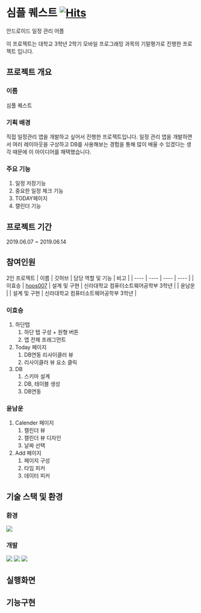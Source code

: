 # **심플 퀘스트** [![Hits](https://hits.seeyoufarm.com/api/count/incr/badge.svg?url=https%3A%2F%2Fgithub.com%2Fhoos007%2FUnivAssignment-StudyProgram&count_bg=%2379C83D&title_bg=%23555555&icon=&icon_color=%23E7E7E7&title=hits&edge_flat=false)](https://hits.seeyoufarm.com)
안드로이드 일정 관리 어플

이 프로젝트는 대학교 3학년 2학기 모바일 프로그래밍 과목의 기말평가로 진행한 프로젝트 입니다.
## 프로젝트 개요
### 이름
심플 퀘스트

### 기획 배경
직접 일정관리 앱을 개발하고 싶어서 진행한 프로젝트입니다. 일정 관리 앱을 개발하면서 여러 레이아웃을 구상하고 DB를 사용해보는 경험을 통해 많이 배울 수 있겠다는 생각 때문에 이 아이디어를 채택했습니다.

### 주요 기능
1. 일정 저장기능
2. 중요한 일정 체크 기능
3. TODAY페이지
4. 캘린더 기능

## 프로젝트 기간
2019.06.07 ~ 2019.06.14

## 참여인원
2인 프로젝트
| 이름 | 깃허브 | 담당 역할 및 기능 | 비고 |
| ---- | ---- | ---- | ---- |
| 이효승 | [hoos007](https://github.com/hoos007) | 설계 및 구현 | 신라대학교 컴퓨터소트웨어공학부 3학년 |
| 윤남운 |  | 설계 및 구현 | 신라대학교 컴퓨터소트웨어공학부 3학년 |

### 이효승
1. 하단탭
    1. 하단 탭 구성 + 원형 버튼
    2. 앱 전체 프래그먼트
2. Today 페이지
    1. DB연동 리사이클러 뷰
    2. 리사이클러 뷰 요소 클릭
3. DB
    1. 스키마 설계
    2. DB, 테이블 생성
    3. DB연동

### 윤남운
1. Calender 페이지
    1. 캘린더 뷰
    2. 캘린더 뷰 디자인
    3. 날짜 선택
2. Add 페이지
    1. 페이지 구성
    2. 타임 피커
    3. 데이터 피커

## 기술 스택 및 환경
### 환경
<img src="https://img.shields.io/badge/android-3DDC84?style=for-the-badge&logo=android&logoColor=white">

### 개발
<img src="https://img.shields.io/badge/Android studio-3DDC84?style=for-the-badge&logo=androidstudio&logoColor=white"> <img src="https://img.shields.io/badge/java-FFFFFF?style=for-the-badge&logo=openjdk&logoColor=black">
<img src="https://img.shields.io/badge/sqlite-003B57?style=for-the-badge&logo=sqlite&logoColor=white">

## 실행화면

## 기능구현
